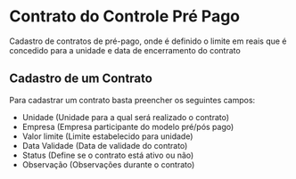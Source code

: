 # Contrato do Controle Pré Pago

Cadastro de contratos de pré-pago, onde é definido o limite em reais que é concedido para a unidade e data de encerramento do contrato

## Cadastro de um Contrato

Para cadastrar um contrato basta preencher os seguintes campos:

- Unidade (Unidade para a qual será realizado o contrato)
- Empresa (Empresa participante do modelo pré/pós pago)
- Valor limite (Limite estabelecido para unidade)
- Data Validade (Data de validade do contrato)
- Status (Define se o contrato está ativo ou não)
- Observação (Observações durante o contrato)